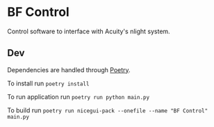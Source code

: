 # BF Control
Control software to interface with Acuity's nlight system.

## Dev
Dependencies are handled through [Poetry](https://python-poetry.org/).

To install run `poetry install`

To run application run `poetry run python main.py`

To build run `poetry run nicegui-pack --onefile --name "BF Control" main.py`
